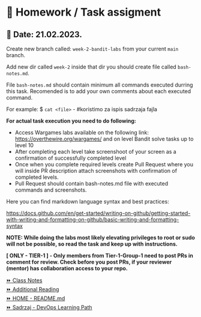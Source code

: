 # 📝 Homework / Task assigment
## 📅 Date: 21.02.2023.  

Create new branch called: `week-2-bandit-labs` from your current `main` branch.

Add new dir called `week-2` inside that dir you should create file called `bash-notes.md`.

File `bash-notes.md` should contain minimum all commands executed durring this task. Recomended is to add your own comments about each executed command.

For example:
$ `cat <file>` - #koristimo za ispis sadrzaja fajla

**For actual task execution you need to do following:**

- Access Wargames labs available on the following link: https://overthewire.org/wargames/ and on level Bandit solve tasks up to level 10
- After completing each level take screenshoot of your screen as a confirmation of successfully completed level
- Once when you complete required levels create Pull Request where you will inside PR description attach screenshots with confirmation of completed levels.
- Pull Request should contain bash-notes.md file with executed commands and screenshots.

Here you can find markdown language syntax and best practices:

https://docs.github.com/en/get-started/writing-on-github/getting-started-with-writing-and-formatting-on-github/basic-writing-and-formatting-syntax

**NOTE: While doing the labs most likely elevating privileges to root or sudo will not be possible, so read the task and keep up with instructions.**

**[ ONLY - TIER-1 ] - Only members from Tier-1-Group-1 need to post PRs in comment for review. Check before you post PRs, if your reviewer (mentor) has collaboration access to your repo.**

[:fast_forward: Class Notes](/devops-mentorship-program/02-february/week-2-210223/00-class-notes.md)  
[:fast_forward: Additional Reading](/devops-mentorship-program/02-february/week-2-210223/02-additional-reading.md)   
[:fast_forward: HOME - README.md](../../../README.md)  
[:fast_forward: Sadrzaj - DevOps Learning Path](../../../table-of-contents.md)  
